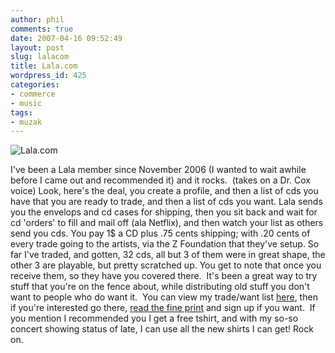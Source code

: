 ```yaml
---
author: phil
comments: true
date: 2007-04-16 09:52:49
layout: post
slug: lalacom
title: Lala.com
wordpress_id: 425
categories:
- commerce
- music
tags:
- muzak
---
```


![Lala.com](http://fak3r.com/wp-content/uploads/2007/02/lala.gif)

I've been a Lala member since November 2006 (I wanted to wait awhile before I came out and recommended it) and it rocks.  (takes on a Dr. Cox voice) Look, here's the deal, you create a profile, and then a list of cds you have that you are ready to trade, and then a list of cds you want.  Lala sends you the envelops and cd cases for shipping, then you sit back and wait for cd 'orders' to fill and mail off (ala Netflix), and then watch your list as others send you cds.  You pay 1$ a CD plus .75 cents shipping; with .20 cents of every trade going to the artists, via the Z Foundation that they've setup.  So far I've traded, and gotten, 32 cds, all but 3 of them were in great shape, the other 3 are playable, but pretty scratched up.  You get to note that once you receive them, so they have you covered there.  It's been a great way to try stuff that you're on the fence about, while distributing old stuff you don't want to people who do want it.  You can view my trade/want list [here](http://www.lala.com/frontend/action/karma?userToken=21969@12236), then if you're interested go there, [read the fine print](http://www.lala.com/frontend/action/termsservice) and sign up if you want.   If you mention I recommended you I get a free tshirt, and with my so-so concert showing status of late, I can use all the new shirts I can get!  Rock on.
